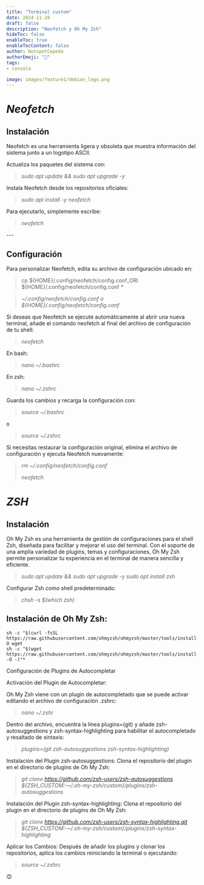 ```yaml
---
title: "Terminal custom"
date: 2024-11-28
draft: false
description: "Neofetch y Oh My Zsh"
hideToc: false
enableToc: true
enableTocContent: false
author: HotspotCepeda 
authorEmoji: "🗻"
tags: 
- consola

image: images/feature1/debian_logo.png
---
```

# *Neofetch*
## **Instalación**
Neofetch es una herramienta ligera y obsoleta que muestra información del sistema junto a un logotipo ASCII.

Actualiza los paquetes del sistema con:
> *sudo apt update && sudo apt upgrade -y*

Instala Neofetch desde los repositorios oficiales:
> *sudo apt install -y neofetch*

Para ejecutarlo, simplemente escribe:
> *neofetch*

\---
## **Configuración**
Para personalizar Neofetch, edita su archivo de configuración ubicado en:
>cp ${HOME}/.config/neofetch/config.conf_ORI ${HOME}/.config/neofetch/config.conf *

>*~/.config/neofetch/config.conf
o
${HOME}/.config/neofetch/config.conf*

Si deseas que Neofetch se ejecute automáticamente al abrir una nueva terminal, añade el comando neofetch al final del archivo de configuración de tu shell:
> *neofetch*

En bash:
> *nano ~/.bashrc*

En zsh:
> *nano ~/.zshrc*

Guarda los cambios y recarga la configuración con:
> *source ~/.bashrc*

o
> *source ~/.zshrc*

Si necesitas restaurar la configuración original, elimina el archivo de configuración y ejecuta Neofetch nuevamente:
> *rm ~/.config/neofetch/config.conf*
>
> *neofetch*

# *ZSH*
## **Instalación**
Oh My Zsh es una herramienta de gestión de configuraciones para el shell Zsh, diseñada para facilitar y mejorar el uso del terminal. Con el soporte de una amplia variedad de plugins, temas y configuraciones, Oh My Zsh permite personalizar tu experiencia en el terminal de manera sencilla y eficiente.
> *sudo apt update && sudo apt upgrade -y*
> *sudo apt install zsh*

Configurar Zsh como shell predeterminado:
> *chsh -s $(which zsh)*
## **Instalación de Oh My Zsh:**

```
sh -c "$(curl -fsSL https://raw.githubusercontent.com/ohmyzsh/ohmyzsh/master/tools/install.sh)"
O wget
sh -c "$(wget https://raw.githubusercontent.com/ohmyzsh/ohmyzsh/master/tools/install.sh -O -)"*
```
Configuración de Plugins de Autocompletar

Activación del Plugin de Autocompletar:

Oh My Zsh viene con un plugin de autocompletado que se puede activar editando el archivo de configuración .zshrc:
> *nano ~/.zshr*

Dentro del archivo, encuentra la línea plugins=(git) y añade zsh-autosuggestions y zsh-syntax-highlighting para habilitar el autocompletado y resaltado de sintaxis:

>*plugins=(git zsh-autosuggestions zsh-syntax-highlighting)*

Instalación del Plugin zsh-autosuggestions: Clona el repositorio del plugin en el directorio de plugins de Oh My Zsh:

>*git clone https://github.com/zsh-users/zsh-autosuggestions ${ZSH_CUSTOM:-~/.oh-my-zsh/custom}/plugins/zsh-autosuggestions*

Instalación del Plugin zsh-syntax-highlighting: Clona el repositorio del plugin en el directorio de plugins de Oh My Zsh:

>*git clone https://github.com/zsh-users/zsh-syntax-highlighting.git ${ZSH_CUSTOM:-~/.oh-my-zsh/custom}/plugins/zsh-syntax-highlighting*

Aplicar los Cambios: Después de añadir los plugins y clonar los repositorios, aplica los cambios reiniciando la terminal o ejecutando:

>*source ~/.zshrc*

 😊
